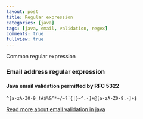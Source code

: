 ```yaml
---
layout: post
title: Regular expression
categories: [java]
tags: [java, email, validation, regex]
comments: true
fullview: true
---
```


Common regular expression

### Email address regular expression

#### Java email validation permitted by RFC 5322
```
^[a-zA-Z0-9_!#$%&’*+/=?`{|}~^.-]+@[a-zA-Z0-9.-]+$
```

[Read more about email validation in java](https://howtodoinjava.com/regex/java-regex-validate-email-address/)
